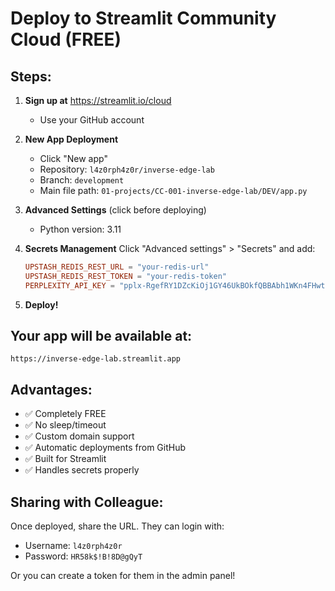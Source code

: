 # Deploy to Streamlit Community Cloud (FREE)

## Steps:

1. **Sign up at** https://streamlit.io/cloud
   - Use your GitHub account

2. **New App Deployment**
   - Click "New app"
   - Repository: `l4z0rph4z0r/inverse-edge-lab`
   - Branch: `development`
   - Main file path: `01-projects/CC-001-inverse-edge-lab/DEV/app.py`

3. **Advanced Settings** (click before deploying)
   - Python version: 3.11
   
4. **Secrets Management**
   Click "Advanced settings" > "Secrets" and add:
   ```toml
   UPSTASH_REDIS_REST_URL = "your-redis-url"
   UPSTASH_REDIS_REST_TOKEN = "your-redis-token"
   PERPLEXITY_API_KEY = "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"
   ```

5. **Deploy!**

## Your app will be available at:
`https://inverse-edge-lab.streamlit.app`

## Advantages:
- ✅ Completely FREE
- ✅ No sleep/timeout
- ✅ Custom domain support
- ✅ Automatic deployments from GitHub
- ✅ Built for Streamlit
- ✅ Handles secrets properly

## Sharing with Colleague:
Once deployed, share the URL. They can login with:
- Username: `l4z0rph4z0r`
- Password: `HR58k$!B!8D@gQyT`

Or you can create a token for them in the admin panel!